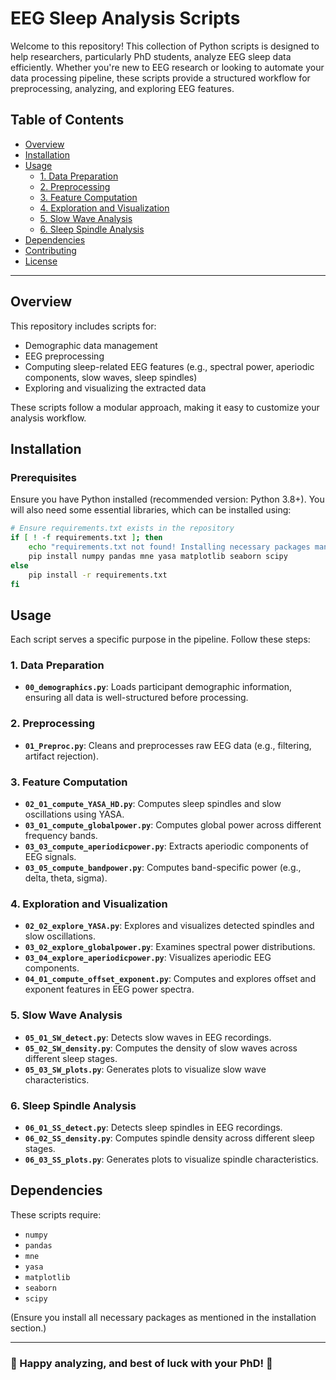 # EEG Sleep Analysis Scripts

Welcome to this repository! This collection of Python scripts is designed to help researchers, particularly PhD students, analyze EEG sleep data efficiently. Whether you're new to EEG research or looking to automate your data processing pipeline, these scripts provide a structured workflow for preprocessing, analyzing, and exploring EEG features.

## Table of Contents
- [Overview](#overview)
- [Installation](#installation)
- [Usage](#usage)
  - [1. Data Preparation](#1-data-preparation)
  - [2. Preprocessing](#2-preprocessing)
  - [3. Feature Computation](#3-feature-computation)
  - [4. Exploration and Visualization](#4-exploration-and-visualization)
  - [5. Slow Wave Analysis](#5-slow-wave-analysis)
  - [6. Sleep Spindle Analysis](#6-sleep-spindle-analysis)
- [Dependencies](#dependencies)
- [Contributing](#contributing)
- [License](#license)

---

## Overview
This repository includes scripts for:
- Demographic data management
- EEG preprocessing
- Computing sleep-related EEG features (e.g., spectral power, aperiodic components, slow waves, sleep spindles)
- Exploring and visualizing the extracted data

These scripts follow a modular approach, making it easy to customize your analysis workflow.

## Installation
### Prerequisites
Ensure you have Python installed (recommended version: Python 3.8+). You will also need some essential libraries, which can be installed using:

```bash
# Ensure requirements.txt exists in the repository
if [ ! -f requirements.txt ]; then
    echo "requirements.txt not found! Installing necessary packages manually."
    pip install numpy pandas mne yasa matplotlib seaborn scipy
else
    pip install -r requirements.txt
fi
```

## Usage
Each script serves a specific purpose in the pipeline. Follow these steps:

### 1. Data Preparation
- **`00_demographics.py`**: Loads participant demographic information, ensuring all data is well-structured before processing.

### 2. Preprocessing
- **`01_Preproc.py`**: Cleans and preprocesses raw EEG data (e.g., filtering, artifact rejection).

### 3. Feature Computation
- **`02_01_compute_YASA_HD.py`**: Computes sleep spindles and slow oscillations using YASA.
- **`03_01_compute_globalpower.py`**: Computes global power across different frequency bands.
- **`03_03_compute_aperiodicpower.py`**: Extracts aperiodic components of EEG signals.
- **`03_05_compute_bandpower.py`**: Computes band-specific power (e.g., delta, theta, sigma).

### 4. Exploration and Visualization
- **`02_02_explore_YASA.py`**: Explores and visualizes detected spindles and slow oscillations.
- **`03_02_explore_globalpower.py`**: Examines spectral power distributions.
- **`03_04_explore_aperiodicpower.py`**: Visualizes aperiodic EEG components.
- **`04_01_compute_offset_exponent.py`**: Computes and explores offset and exponent features in EEG power spectra.

### 5. Slow Wave Analysis
- **`05_01_SW_detect.py`**: Detects slow waves in EEG recordings.
- **`05_02_SW_density.py`**: Computes the density of slow waves across different sleep stages.
- **`05_03_SW_plots.py`**: Generates plots to visualize slow wave characteristics.

### 6. Sleep Spindle Analysis
- **`06_01_SS_detect.py`**: Detects sleep spindles in EEG recordings.
- **`06_02_SS_density.py`**: Computes spindle density across different sleep stages.
- **`06_03_SS_plots.py`**: Generates plots to visualize spindle characteristics.

## Dependencies
These scripts require:
- `numpy`
- `pandas`
- `mne`
- `yasa`
- `matplotlib`
- `seaborn`
- `scipy`

(Ensure you install all necessary packages as mentioned in the installation section.)

---

### 🚀 Happy analyzing, and best of luck with your PhD! 🚀